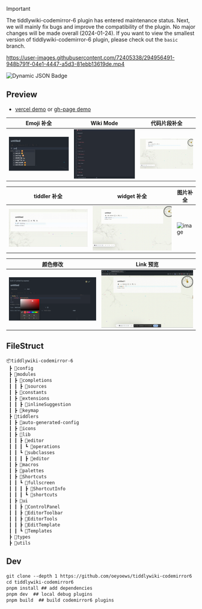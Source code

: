 <!-- > [!IMPORTANT]
> tiddlywiki-codemirror-6 插件进入维护状态，接下来主要修复 BUG, 提升插件的兼容性，整体上不会再进行大的改动 (2024-01-24). 如果你想要查看最小版本的 tiddlywiki-codemirror-6 插件，请查看 `basic` 分支。 -->

> [!IMPORTANT]
> The tiddlywiki-codemirror-6 plugin has entered maintenance status. Next, we will mainly fix bugs and improve the compatibility of the plugin. No major changes will be made overall (2024-01-24). If you want to view the smallest version of tiddlywiki-codemirror-6 plugin, please check out the `basic` branch.

https://user-images.githubusercontent.com/72405338/294956491-948b791f-04e1-4447-a5d3-81ebb13619de.mp4

<img alt="Dynamic JSON Badge" src="https://img.shields.io/badge/dynamic/json?url=https%3A%2F%2Fraw.githubusercontent.com%2Foeyoews%2Ftiddlywiki-codemirror6%2Fmain%2Fpackage.json&query=version&style=flat-square&logo=Codemirror&logoColor=white&label=codemirror&labelColor=black&color=black">

## Preview

- [vercel demo](https://tiddlywiki-codemirror6.vercel.app) or [gh-page demo](https://oeyoews.github.io/tiddlywiki-codemirror6)

| Emoji 补全                   | Wiki Mode                           | 代码片段补全                               |
|------------------------------|-------------------------------------|--------------------------------------------|
| ![emoji](./assets/emoji.png) | ![wikimode](./assets/wiki-mode.png) | ![usersnippets](./assets/usersnippets.gif) |

| tiddler 补全               | widget 补全                    | 图片补全                     |
|----------------------------|--------------------------------|------------------------------|
| ![link](./assets/link.gif) | ![widget](./assets/widget.gif) | ![image](./assets/image.gif) |

| 颜色修改                     | Link 预览                                 |
|------------------------------|-------------------------------------------|
| ![color](./assets/color.png) | ![linkpreview](./assets/link-preview.gif) |

## FileStruct

```
📦tiddlywiki-codemirror-6
 ┣ 📂config
 ┣ 📂modules
 ┃ ┣ 📂completions
 ┃ ┃ ┣ 📂sources
 ┃ ┣ 📂constants
 ┃ ┣ 📂extensions
 ┃ ┃ ┣ 📂inlineSuggestion
 ┃ ┣ 📂keymap
 ┣ 📂tiddlers
 ┃ ┣ 📂auto-generated-config
 ┃ ┣ 📂icons
 ┃ ┣ 📂lib
 ┃ ┃ ┣ 📂editor
 ┃ ┃ ┃ ┗ 📂operations
 ┃ ┃ ┗ 📂subclasses
 ┃ ┃ ┃ ┣ 📂editor
 ┃ ┣ 📂macros
 ┃ ┣ 📂palettes
 ┃ ┣ 📂Shortcuts
 ┃ ┃ ┗ 📂fullscreen
 ┃ ┃ ┃ ┣ 📂ShortcutInfo
 ┃ ┃ ┃ ┗ 📂shortcuts
 ┃ ┣ 📂ui
 ┃ ┃ ┣ 📂ControlPanel
 ┃ ┃ ┣ 📂EditorToolbar
 ┃ ┃ ┣ 📂EditorTools
 ┃ ┃ ┣ 📂EditTemplate
 ┃ ┃ ┗ 📂Templates
 ┣ 📂types
 ┣ 📂utils
```

## Dev

```shell
git clone --depth 1 https://github.com/oeyoews/tiddlywiki-codemirror6
cd tiddlywiki-codemirror6
pnpm install ## add dependencies
pnpm dev  ## local debug plugins
pnpm build  ## build codemirror6 plugins
```